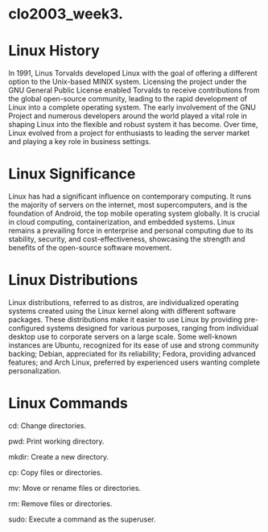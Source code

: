 # clo2003_week3.
# Linux History
In 1991, Linus Torvalds developed Linux with the goal of offering a different option to the Unix-based MINIX system. Licensing the project under the GNU General Public License enabled Torvalds to receive contributions from the global open-source community, leading to the rapid development of Linux into a complete operating system. The early involvement of the GNU Project and numerous developers around the world played a vital role in shaping Linux into the flexible and robust system it has become. Over time, Linux evolved from a project for enthusiasts to leading the server market and playing a key role in business settings.

# Linux Significance
Linux has had a significant influence on contemporary computing. It runs the majority of servers on the internet, most supercomputers, and is the foundation of Android, the top mobile operating system globally. It is crucial in cloud computing, containerization, and embedded systems. Linux remains a prevailing force in enterprise and personal computing due to its stability, security, and cost-effectiveness, showcasing the strength and benefits of the open-source software movement.

# Linux Distributions
Linux distributions, referred to as distros, are individualized operating systems created using the Linux kernel along with different software packages. These distributions make it easier to use Linux by providing pre-configured systems designed for various purposes, ranging from individual desktop use to corporate servers on a large scale. Some well-known instances are Ubuntu, recognized for its ease of use and strong community backing; Debian, appreciated for its reliability; Fedora, providing advanced features; and Arch Linux, preferred by experienced users wanting complete personalization. 
# Linux Commands
cd: Change directories.

pwd: Print working directory.

mkdir: Create a new directory.

cp: Copy files or directories.

mv: Move or rename files or directories.

rm: Remove files or directories.

sudo: Execute a command as the superuser.
